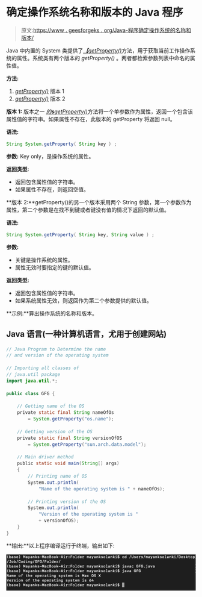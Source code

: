 # 确定操作系统名称和版本的 Java 程序

> 原文:[https://www . geesforgeks . org/Java-程序确定操作系统的名称和版本/](https://www.geeksforgeeks.org/java-program-to-determine-the-name-and-version-of-the-operating-system/)

Java 中内置的 System 类提供了[*【getProperty()*](https://www.geeksforgeeks.org/getproperty-and-getproperties-methods-of-system-class-in-java/)方法，用于获取当前工作操作系统的属性。系统类有两个版本的 *getProperty()* 。两者都检索参数列表中命名的属性值。

**方法:**

1.  [*getProperty()*](https://www.geeksforgeeks.org/getproperty-and-getproperties-methods-of-system-class-in-java/) 版本 1
2.  [*getProperty()*](https://www.geeksforgeeks.org/getproperty-and-getproperties-methods-of-system-class-in-java/) 版本 2

**版本 1:** 版本之一 [*的**s**getProperty()*](https://www.geeksforgeeks.org/properties-getpropertykey-method-in-java-with-examples/)方法将一个单参数作为属性，返回一个包含该属性值的字符串。如果属性不存在，此版本的 getProperty 将返回 null。

**语法:**

```java
String System.getProperty( String key ) ;
```

**参数:** Key only，是操作系统的属性。

**返回类型:**

*   返回包含属性值的字符串。
*   如果属性不存在，则返回空值。

**版本 2:**getProperty()的另一个版本采用两个 String 参数，第一个参数作为属性，第二个参数是在找不到键或者键没有值的情况下返回的默认值。

**语法:**

```java
String System.getProperty( String key, String value ) ;
```

**参数:**

*   关键是操作系统的属性。
*   属性无效时要指定的键的默认值。

**返回类型:**

*   返回包含属性值的字符串。
*   如果系统属性无效，则返回作为第二个参数提供的默认值。

**示例:**算出操作系统的名称和版本。

## Java 语言(一种计算机语言，尤用于创建网站)

```java
// Java Program to Determine the name
// and version of the operating system

// Importing all classes of
// java.util package
import java.util.*;

public class GFG {

    // Getting name of the OS
    private static final String nameOfOs
        = System.getProperty("os.name");

    // Getting version of the OS
    private static final String versionOfOS
        = System.getProperty("sun.arch.data.model");

    // Main driver method
    public static void main(String[] args)
    {
        // Printing name of OS
        System.out.println(
            "Name of the operating system is " + nameOfOs);

        // Printing version of the OS
        System.out.println(
            "Version of the operating system is "
            + versionOfOS);
    }
}
```

**输出:**以上程序编译运行于终端，输出如下:

![](img/a2b6cb3aa232d172bb62afb2a86832a0.png)